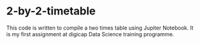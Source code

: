 # 2-by-2-timetable
This code is written to compile a two times table using Jupiter Notebook. It is my first assignment at digicap Data Science training programme.
